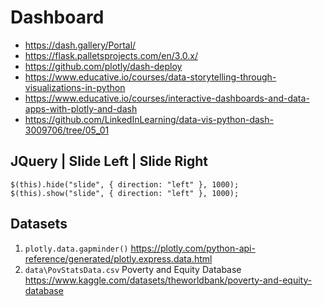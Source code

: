 # Dashboard

- https://dash.gallery/Portal/
- https://flask.palletsprojects.com/en/3.0.x/
- https://github.com/plotly/dash-deploy
- https://www.educative.io/courses/data-storytelling-through-visualizations-in-python
- https://www.educative.io/courses/interactive-dashboards-and-data-apps-with-plotly-and-dash
- https://github.com/LinkedInLearning/data-vis-python-dash-3009706/tree/05_01

## JQuery | Slide Left | Slide Right
    $(this).hide("slide", { direction: "left" }, 1000);
    $(this).show("slide", { direction: "left" }, 1000);

## Datasets

1. `plotly.data.gapminder()` https://plotly.com/python-api-reference/generated/plotly.express.data.html
2. `data\PovStatsData.csv` Poverty and Equity Database https://www.kaggle.com/datasets/theworldbank/poverty-and-equity-database



